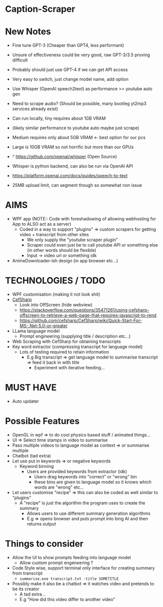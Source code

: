 # Caption-Scraper

# New Notes
- Fine tune GPT-3 (Cheaper than GPT4, less performant)
- Unsure of effectiveness could be very good, raw GPT-3/3.5 proving difficult
- Probably should just use GPT-4 if we can get API access
- Very easy to switch, just change model name, add option

- Use Whisper (OpenAI speech2text) as performance >> youtube auto gen
- Need to scrape audio? (Should be possible, many bootleg yt2mp3 services already exist)
- Can run locally, tiny requires about 1GB VRAM 
- (likely similar performance to youtube auto maybe just scrape)
- Medium requires only about 5GB VRAM <- best option for our pcs
- Large is 10GB VRAM so not horrific but more than our GPUs
- ^ https://github.com/openai/whisper (Open Source)

- Whisper is python backend, can also be run via OpenAI API
- https://platform.openai.com/docs/guides/speech-to-text
- 25MB upload limit, can segment though so somewhat non issue

# AIMS
- WPF app (NOTE:: Code with foreshadowing of allowing webhosting for App to ALSO act as a server)
    - Coded in a way to support "plugins" => custom scrapers for getting video + transcript from other sites
        - We only supply the "youtube scraper plugin"
        - Scraper could even just be to call youtube API or something else (in other words should be flexible)
        - Input -> video url or something idk
- AnimeDownloader-ish design (in app browser etc...)

# TECHNOLOGIES / TODO
- WPF customisation (making it not look shit)
- [CefSharp](https://github.com/chromiumembedded/cef)
    - Look into OffScreen (hide webview) 
    - https://stackoverflow.com/questions/35471261/using-cefsharp-offscreen-to-retrieve-a-web-page-that-requires-javascript-to-rend
    - https://github.com/cefsharp/CefSharp/wiki/Quick-Start-For-MS-.Net-5.0-or-greater
- LLama language model
    - Prompt engineering (supplying title / description etc...)
- Web Scraping with CefSharp for obtaining transcripts
- Key word extractor (compressing transcript for language model)
    - Lots of testing required to retain information
        - E.g Big transcript => get language model to summarise transcript => feed it back in with title
            - Experiment with iterative feeding...

# MUST HAVE
- Auto updater

# Possible Features
- OpenGL in wpf => to do cool physics based stuff / animated things...
- UI => Select time stamps in video to summarise
- Pass multiple videos to language model as context => or summarise multiple
- Chatbot (tad extra)
- Let use put in keywords => or negative keywords
    - Keyword binning
        - Users are provided keywords from extractor (idk) 
            - Users drag keywords into "correct" or "wrong" bin
            - these bins are given to language model so it knows which words are "wrong" etc...
- Let users customise "recipe" => this can also be coded as well similar to "plugins"
    - A "recipe" is just the algorithm the program uses to create the summary
        - Allows users to use different summary generation algorithms
        - E.g => opens browser and puts prompt into bing AI and then returns output

# Things to consider
- Allow the UI to show prompts feeding into language model
    - Allow custom prompt engeneering ?
- Code Style wise, support terminal only interface for creating summary from transcript
    - `summarise.exe transcript.txt -title SOMETITLE`
- Possibly make it also be a chatbot => it watches video and pretends to be its creator
    - A tad extra...
    - E.g "How did this video differ to another video"